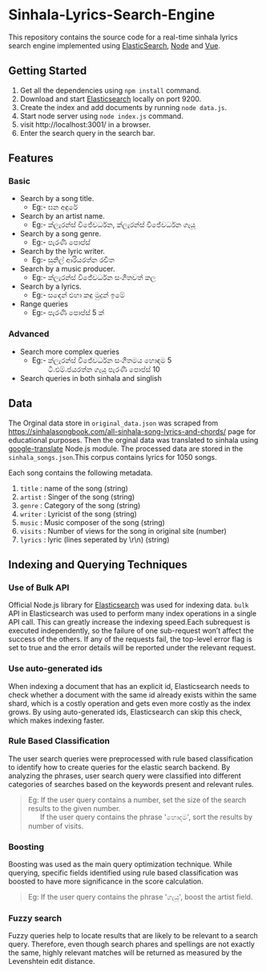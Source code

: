 # Sinhala-Lyrics-Search-Engine
This repository contains the source code for a real-time sinhala lyrics search engine implemented using [ElasticSearch](https://www.elastic.co/), [Node](https://nodejs.org/en/) and [Vue](https://vuejs.org/).

## Getting Started
1. Get all the dependencies using `npm install` command.
2. Download and start [Elasticsearch](https://www.elastic.co/downloads/elasticsearch) locally on port 9200.
3. Create the index and add documents by running `node data.js`.
4. Start node server using `node index.js` command.
5. visit http://localhost:3001/ in a browser.
6. Enter the search query in the search bar.

## Features
### Basic
* Search by a song title.
  * Eg:- ඝන අඳුරේ
* Search by an artist name.
  * Eg:- ක්ලැරන්ස් විජේවර්ධන, ක්ලැරන්ස් විජේවර්ධන ගැයූ
* Search by a song genre.
  * Eg:- පැරණි පොප්ස්
* Search by the lyric writer.
  * Eg:- සුනිල් ආරියරත්න රචිත
* Search by a music producer.
  * Eg:- ක්ලැරන්ස් විජේවර්ධන සංගීතවත් කල
* Search by a lyrics.
  * Eg:- සඳෙන් එහා කඳු මුදුන් ඉමේ
* Range queries
  * Eg:- පැරණි පොප්ස් 5 ක්
  
### Advanced

* Search more complex queries  
  * Eg:- ක්ලැරන්ස් විජේවර්ධන සංගීතමය හොඳම 5</br>
         &nbsp; &nbsp; &nbsp; &nbsp; ටී.එම්.ජයරත්න ගැයූ පැරණි පොප්ස් 10
* Search queries in both sinhala and singlish  

## Data
The Orginal data store in `original_data.json` was scraped from https://sinhalasongbook.com/all-sinhala-song-lyrics-and-chords/ page for educational purposes. Then the orginal data was translated to sinhala using [google-translate](https://www.npmjs.com/package/google-translate) Node.js module. The processed data are stored in the `sinhala_songs.json`.This corpus contains lyrics for 1050 songs.

Each song contains the following metadata.
1. `title` : name of the song (string)
2. `artist` : Singer of the song (string)
3. `genre` : Category of the song (string)
4. `writer` : Lyricist of the song (string)
5. `music` : Music composer of the song (string)
6. `visits` : Number of views for the song in original site (number)
7. `lyrics` : lyric (lines seperated by \r\n) (string)

## Indexing and Querying Techniques

### Use of Bulk API
Official Node.js library for [Elasticsearch](https://www.npmjs.com/package/elasticsearch) was used for indexing data. `bulk` API in Elasticsearch was used to perform many index operations in a single API call. This can greatly increase the indexing speed.Each subrequest is executed independently, so the failure of one sub-request won’t affect the success of the others. If any of the requests fail, the top-level error flag is set to true and the error details will be reported under the relevant request. 

### Use auto-generated ids
When indexing a document that has an explicit id, Elasticsearch needs to check whether a document with the same id already exists within the same shard, which is a costly operation and gets even more costly as the index grows. By using auto-generated ids, Elasticsearch can skip this check, which makes indexing faster.

### Rule Based Classification 
The user search queries were preprocessed with rule based classification to identify how to create queries for the elastic search backend. By analyzing the phrases, user search query were classified into different categories of searches based on the keywords present and relevant rules. 
> Eg: If the user query contains a number, set the size of the search results to the given number. </br>
&nbsp; &nbsp; &nbsp; If the user query contains the phrase 'හොදම', sort the results by number of visits.

### Boosting 
Boosting was used as the main query optimization technique. While querying, specific fields identified using rule based classification was boosted to have more significance in the score calculation.   
> Eg: If the user query contains the phrase 'ගැයූ', boost the artist field.

### Fuzzy search
Fuzzy queries help to locate results that are likely to be relevant to a search query. Therefore, even though search phares and spellings are not exactly the same, highly relevant matches will be returned as measured by the Levenshtein edit distance.     
